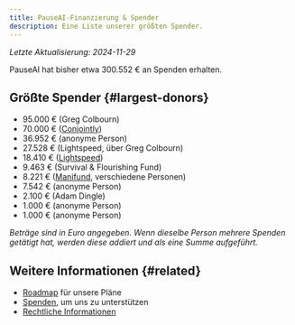 ```yaml
---
title: PauseAI-Finanzierung & Spender
description: Eine Liste unserer größten Spender.
---
```


_Letzte Aktualisierung: 2024-11-29_

PauseAI hat bisher etwa 300.552 € an Spenden erhalten.

## Größte Spender {#largest-donors}

- 95.000 € (Greg Colbourn)
- 70.000 € ([Conjointly](https://conjointly.com/))
- 36.952 € (anonyme Person)
- 27.528 € (Lightspeed, über Greg Colbourn)
- 18.410 € ([Lightspeed](https://lightspeedgrants.org/))
- 9.463 € (Survival & Flourishing Fund)
- 8.221 € ([Manifund](https://manifund.org/projects/pauseai-local-communities---volunteer-stipends), verschiedene Personen)
- 7.542 € (anonyme Person)
- 2.100 € (Adam Dingle)
- 1.000 € (anonyme Person)
- 1.000 € (anonyme Person)

_Beträge sind in Euro angegeben. Wenn dieselbe Person mehrere Spenden getätigt hat, werden diese addiert und als eine Summe aufgeführt._

## Weitere Informationen {#related}

- [Roadmap](/roadmap) für unsere Pläne
- [Spenden](/donate), um uns zu unterstützen
- [Rechtliche Informationen](/legal)

